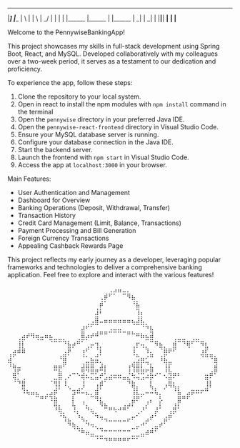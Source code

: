  _____  _______ __   _ __   _ __   __ _  _  _ _____ _______ _______
 |_____] |______ | \  | | \  |   \_/   |  |  |   |   |______ |______
 |       |______ |  \_| |  \_|    |    |__|__| __|__ ______| |______
                                                                    

Welcome to the PennywiseBankingApp!

This project showcases my skills in full-stack development using Spring Boot, React, and MySQL. Developed collaboratively with my colleagues over a two-week period, it serves as a testament to our dedication and proficiency.

To experience the app, follow these steps:

1. Clone the repository to your local system.
2. Open in react to install the npm modules with `npm install` command in the terminal
3. Open the `pennywise` directory in your preferred Java IDE.
4. Open the `pennywise-react-frontend` directory in Visual Studio Code.
5. Ensure your MySQL database server is running.
6. Configure your database connection in the Java IDE.
7. Start the backend server.
8. Launch the frontend with `npm start` in Visual Studio Code.
9. Access the app at `localhost:3000` in your browser.

Main Features:
- User Authentication and Management
- Dashboard for Overview
- Banking Operations (Deposit, Withdrawal, Transfer)
- Transaction History
- Credit Card Management (Limit, Balance, Transactions)
- Payment Processing and Bill Generation
- Foreign Currency Transactions
- Appealing Cashback Rewards Page

This project reflects my early journey as a developer, leveraging popular frameworks and technologies to deliver a comprehensive banking application. Feel free to explore and interact with the various features!

⠀⠀⠀⠀⠀⠀⠀⠀⠀⠀⠀⠀⠀⠀⠀⠀⠀⠀⠀⠀⠀⠀⢀⣠⣤⣀⡀⠀⠀⠀⠀⠀⠀⠀⠀⠀⠀⠀⠀⠀⠀⠀⠀⠀⠀⠀
⠀⠀⠀⠀⠀⠀⠀⠀⠀⠀⠀⠀⠀⠀⠀⠀⠀⠀⠀⠀⢀⡾⠋⠁⠀⠉⠻⣦⠀⠀⠀⠀⠀⠀⠀⠀⠀⠀⠀⠀⠀⠀⠀⠀⠀⠀
⠀⠀⠀⠀⠀⠀⠀⠀⠀⠀⠀⠀⠀⠀⠀⠀⠀⠀⠀⠀⡾⠁⠀⠀⠀⠀⠀⠘⣧⠀⠀⠀⠀⠀⠀⠀⠀⠀⠀⠀⠀⠀⠀⠀⠀⠀
⠀⠀⠀⠀⠀⠀⠀⠀⠀⠀⠀⠀⠀⠀⠀⠀⠀⠀⠀⣸⠇⠀⠀⠀⠀⠀⠀⠀⢹⡄⠀⠀⠀⠀⠀⠀⠀⠀⠀⠀⠀⠀⠀⠀⠀⠀
⠀⠀⠀⠀⠀⠀⠀⠀⠀⠀⠀⠀⠀⠀⠀⠀⠀⠀⢀⣿⣀⣤⣤⣤⣤⣤⣤⣄⣸⣇⠀⠀⠀⠀⠀⠀⠀⠀⠀⠀⠀⠀⠀⠀⠀⠀
⠀⠀⠀⠀⠀⠀⠀⠀⠀⠀⠀⠀⠀⠀⠀⠀⣰⠞⠋⠉⠀⠀⢀⣀⣀⠀⠀⠈⠉⠙⠳⣆⠀⠀⠀⠀⠀⠀⠀⠀⠀⠀⠀⠀⠀⠀
⠀⠀⠀⣠⡴⢶⣤⣀⣤⣄⠀⠀⠀⠀⠀⠀⣿⣠⡴⠾⠛⠛⠉⠉⠉⠉⠛⠓⠶⣦⣄⣽⠀⠀⠀⠀⠀⠀⠀⠀⠀⠀⠀⠀⠀⠀
⠀⠀⢸⡏⠀⠀⠈⠉⠀⠙⠛⠛⠳⣆⣠⠾⠋⠁⣀⢤⠀⠀⠀⠀⠀⠀⠀⠀⡤⣀⠉⠛⢶⣄⠀⠀⣼⠛⠻⣶⠞⠛⢶⡄⠀⠀
⠀⣠⣼⣷⠀⠀⠀⠀⠀⠀⠀⠀⢀⡿⠁⠀⢠⠞⠁⠘⡇⠀⠀⠀⠀⠀⠀⢸⠁⠈⢳⡀⠀⠙⣷⡶⠟⠀⠀⠈⠀⠀⢠⡟⠀⠀
⣸⠋⠀⠀⠀⠀⠀⠀⠀⠀⠀⠰⣿⠁⠀⠀⠘⠂⣄⣚⠁⠀⠀⠀⠀⠀⠀⠈⢓⣤⠔⠛⠀⢰⣏⠀⠀⠀⠀⠀⠀⠀⠙⠛⠻⣦
⠹⣦⣀⠀⠀⠀⠀⠀⠀⠀⣤⣤⠟⠀⠀⠀⣰⣿⣿⠉⣱⡄⠀⠀⠀⠀⢠⢾⣿⡏⠙⣆⠀⠀⢹⡟⠀⠀⠀⠀⠀⠀⠀⠀⠀⣽
⠀⣼⠏⠀⠀⠀⠀⠀⠀⠀⠉⣷⠀⢀⠤⢄⣻⡙⠿⠟⣩⠇⢀⣀⣀⠀⠸⣜⠻⠿⢋⣟⡠⠄⡘⢷⣤⡄⠀⠀⠀⠀⠀⣀⣴⠟
⠀⠹⢦⣴⠀⠀⠀⠀⠀⠠⣶⡟⢰⠁⠀⠀⢹⠉⠓⠛⣡⠞⠛⠉⠉⠛⢷⣌⠙⠚⠉⡏⠀⠀⠈⣿⡁⠀⠀⠀⠀⠀⠀⢻⡅⠀
⠀⠀⠀⢿⡀⠀⠀⠀⠀⠀⣸⠇⠈⠢⣀⣠⠜⠀⠀⣸⠏⠀⠀⠀⠀⠀⠀⢻⡆⠀⠀⠳⡄⠀⠜⠙⢳⡆⠀⠀⣀⣀⣀⣼⠃⠀
⠀⠀⠀⠈⠙⠛⠷⣤⡴⢾⣏⠀⠀⠀⡞⠉⠉⠓⠦⣿⡀⠀⠀⠀⠀⠀⠀⢸⣷⠖⠉⠉⠙⡆⠀⠀⠀⣿⣤⡾⠋⠉⠁⠀⠀⠀
⠀⠀⠀⠀⠀⠀⠀⠀⠀⠈⣿⡀⠀⠀⣇⠀⠰⡀⠀⠈⢷⣄⠀⠀⠀⢀⣠⡟⠁⠀⡰⠃⠀⡎⠀⠀⢠⡟⠀⠀⠀⠀⠀⠀⠀⠀
⠀⠀⠀⠀⠀⠀⠀⠀⠀⠀⠘⢷⡀⠀⠸⡄⠀⠙⢦⡀⠀⠉⠛⠳⠚⠛⠁⠀⢀⠜⠁⠀⡼⠁⠀⢠⡿⠁⠀⠀⠀⠀⠀⠀⠀⠀
⠀⠀⠀⠀⠀⠀⠀⠀⠀⠀⠀⠈⢳⣄⠀⠘⢦⡀⠀⠙⠲⢤⣀⣀⣀⣀⡤⠖⠁⠀⣠⠞⠁⠀⣴⠟⠀⠀⠀⠀⠀⠀⠀⠀⠀⠀
⠀⠀⠀⠀⠀⠀⠀⠀⠀⠀⠀⠀⠀⠙⢷⣄⡀⠙⠲⢄⣀⠀⠀⠀⠀⠀⠀⣀⡤⠚⠁⢀⣤⠞⠁⠀⠀⠀⠀⠀⠀⠀⠀⠀⠀⠀
⠀⠀⠀⠀⠀⠀⠀⠀⠀⠀⠀⠀⠀⠀⠀⠈⠛⠶⣤⣀⣈⠉⠉⠉⠉⠉⠉⣀⣀⣤⠾⠛⠁⠀⠀⠀⠀⠀⠀⠀⠀⠀⠀⠀⠀⠀
⠀⠀⠀⠀⠀⠀⠀⠀⠀⠀⠀⠀⠀⠀⠀⠀⠀⠀⠀⠈⠉⠙⠛⠛⠛⠛⠋⠉⠁⠀⠀⠀⠀⠀⠀⠀⠀⠀⠀⠀⠀⠀⠀⠀⠀⠀

